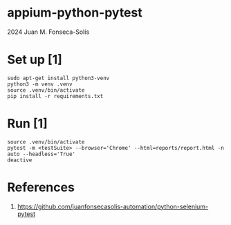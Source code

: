# appium-python-pytest
2024 Juan M. Fonseca-Solís

# Set up [1]
```
sudo apt-get install python3-venv
python3 -m venv .venv
source .venv/bin/activate
pip install -r requirements.txt
```

# Run [1]
```
source .venv/bin/activate 
pytest -m <testSuite> --browser='Chrome' --html=reports/report.html -n auto --headless='True'
deactive
```

# References
1. https://github.com/juanfonsecasolis-automation/python-selenium-pytest